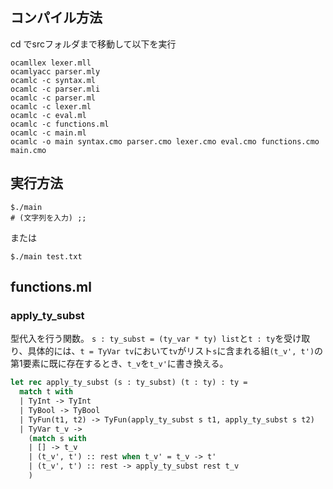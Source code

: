 ## コンパイル方法
cd でsrcフォルダまで移動して以下を実行

```
ocamllex lexer.mll  
ocamlyacc parser.mly  
ocamlc -c syntax.ml  
ocamlc -c parser.mli  
ocamlc -c parser.ml  
ocamlc -c lexer.ml  
ocamlc -c eval.ml  
ocamlc -c functions.ml  
ocamlc -c main.ml  
ocamlc -o main syntax.cmo parser.cmo lexer.cmo eval.cmo functions.cmo main.cmo
```

## 実行方法
```
$./main
# (文字列を入力) ;;
```

または
```
$./main test.txt
```  


## functions.ml
### apply_ty_subst
型代入を行う関数。
`s : ty_subst = (ty_var * ty) list`と`t : ty`を受け取り、具体的には、`t = TyVar tv`において`tv`がリスト`s`に含まれる組`(t_v', t')`の第1要素に既に存在するとき、`t_v`を`t_v'`に書き換える。
```OCaml
let rec apply_ty_subst (s : ty_subst) (t : ty) : ty =
  match t with
  | TyInt -> TyInt
  | TyBool -> TyBool
  | TyFun(t1, t2) -> TyFun(apply_ty_subst s t1, apply_ty_subst s t2)
  | TyVar t_v -> 
    (match s with
    | [] -> t_v
    | (t_v', t') :: rest when t_v' = t_v -> t'
    | (t_v', t') :: rest -> apply_ty_subst rest t_v
    )
```
